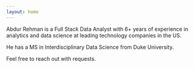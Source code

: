 ```yaml
---
layout: home
---
```


Abdur Rehman is a Full Stack Data Analyst with 6+ years of experience in analytics and data science at leading technology companies in the US.

He has a MS in Interdisciplinary Data Science from Duke University.

Feel free to reach out with requests.